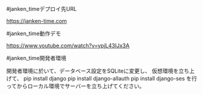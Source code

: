 #janken_timeデプロイ先URL

https://janken-time.com

#janken_time動作デモ

https://www.youtube.com/watch?v=ypjL43IJx3A

#janken_time開発者環境

開発者環境に於いて、データベース設定をSQLiteに変更し、
仮想環境を立ち上げて、
pip install django
pip install django-allauth
pip install django-ses
を行ってからローカル環境でサーバーを立ち上げてください。